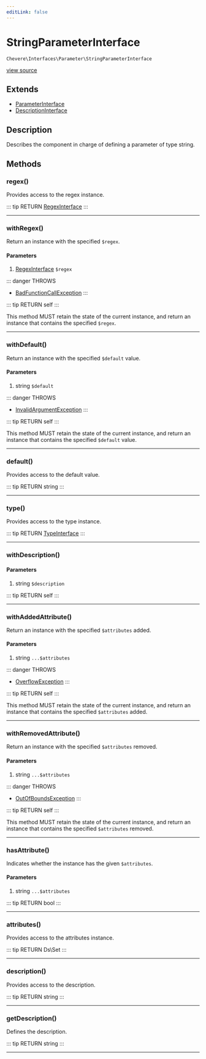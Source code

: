 ```yaml
---
editLink: false
---
```


# StringParameterInterface

`Chevere\Interfaces\Parameter\StringParameterInterface`

[view source](https://github.com/chevere/chevere/blob/master/src/Chevere/Interfaces/Parameter/StringParameterInterface.php)

## Extends

- [ParameterInterface](./ParameterInterface.md)
- [DescriptionInterface](../Common/DescriptionInterface.md)

## Description

Describes the component in charge of defining a parameter of type string.

## Methods

### regex()

Provides access to the regex instance.

::: tip RETURN
[RegexInterface](../Regex/RegexInterface.md)
:::

---

### withRegex()

Return an instance with the specified `$regex`.

#### Parameters

1. [RegexInterface](../Regex/RegexInterface.md) `$regex`

::: danger THROWS
- [BadFunctionCallException](../../Exceptions/Core/BadFunctionCallException.md) 
:::

::: tip RETURN
self
:::

This method MUST retain the state of the current instance, and return
an instance that contains the specified `$regex`.

---

### withDefault()

Return an instance with the specified `$default` value.

#### Parameters

1. string `$default`

::: danger THROWS
- [InvalidArgumentException](../../Exceptions/Core/InvalidArgumentException.md) 
:::

::: tip RETURN
self
:::

This method MUST retain the state of the current instance, and return
an instance that contains the specified `$default` value.

---

### default()

Provides access to the default value.

::: tip RETURN
string
:::

---

### type()

Provides access to the type instance.

::: tip RETURN
[TypeInterface](../Type/TypeInterface.md)
:::

---

### withDescription()

#### Parameters

1. string `$description`

::: tip RETURN
self
:::

---

### withAddedAttribute()

Return an instance with the specified `$attributes` added.

#### Parameters

1. string `...$attributes`

::: danger THROWS
- [OverflowException](../../Exceptions/Core/OverflowException.md) 
:::

::: tip RETURN
self
:::

This method MUST retain the state of the current instance, and return
an instance that contains the specified `$attributes` added.

---

### withRemovedAttribute()

Return an instance with the specified `$attributes` removed.

#### Parameters

1. string `...$attributes`

::: danger THROWS
- [OutOfBoundsException](../../Exceptions/Core/OutOfBoundsException.md) 
:::

::: tip RETURN
self
:::

This method MUST retain the state of the current instance, and return
an instance that contains the specified `$attributes` removed.

---

### hasAttribute()

Indicates whether the instance has the given `$attributes`.

#### Parameters

1. string `...$attributes`

::: tip RETURN
bool
:::

---

### attributes()

Provides access to the attributes instance.

::: tip RETURN
Ds\Set
:::

---

### description()

Provides access to the description.

::: tip RETURN
string
:::

---

### getDescription()

Defines the description.

::: tip RETURN
string
:::

---
